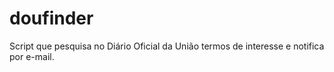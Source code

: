 # doufinder
Script que pesquisa no Diário Oficial da União termos de interesse e notifica por e-mail.
